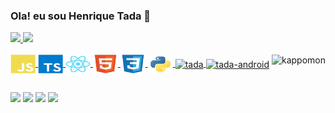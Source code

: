### Ola! eu sou Henrique Tada 👋

 
 <div>
  <a href="https://github.com/henriquetada">
  <img height="180em" src="https://github-readme-stats.vercel.app/api?username=henriquetada&show_icons=true&theme=dark&include_all_commits=true&count_private=true"/>
  <img height="180em" src="https://github-readme-stats.vercel.app/api/top-langs/?username=henriquetada&layout=compact&langs_count=7&theme=dark"/>
</div>
<div style="display: inline_block"><br>
  <img align="center" alt="tada" height="30" width="40" src="https://raw.githubusercontent.com/devicons/devicon/master/icons/javascript/javascript-plain.svg">
  <img align="center" alt="tada" height="30" width="40" src="https://raw.githubusercontent.com/devicons/devicon/master/icons/typescript/typescript-plain.svg">
  <img align="center" alt="tada" height="30" width="40" src="https://raw.githubusercontent.com/devicons/devicon/master/icons/react/react-original.svg">
  <img align="center" alt="tada" height="30" width="40" src="https://raw.githubusercontent.com/devicons/devicon/master/icons/html5/html5-original.svg">
  <img align="center" alt="tada" height="30" width="40" src="https://raw.githubusercontent.com/devicons/devicon/master/icons/css3/css3-original.svg">
  <img align="center" alt="tada" height="30" width="40" src="https://raw.githubusercontent.com/devicons/devicon/master/icons/python/python-original.svg">
 <img align="center" alt="tada" height="30" width="40" src="https://cdn.jsdelivr.net/gh/devicons/devicon/icons/c/c-original.svg">
   <img align="center" alt="tada-android" height="30" width="40" src="https://cdn.jsdelivr.net/gh/devicons/devicon/icons/android/android-original-wordmark.svg">
  <img align="right" alt="kappomon" src="https://s3.amazonaws.com/kappamonbot/v2/asset/kitty_white_dance.gif">
 
  </div>
  
  ##
 
<div> 
  <a href="https://www.youtube.com/channel/UCyoj0uZd2r9ysuyWyZMKXbA"><img src="https://img.shields.io/badge/YouTube-FF0000?style=for-the-badge&logo=youtube&logoColor=white" target="_blank"></a>
  <a href="https://www.instagram.com/xhenriquetada/"><img src="https://img.shields.io/badge/-Instagram-%23E4405F?style=for-the-badge&logo=instagram&logoColor=white" target="_blank"></a>
 	<a href="https://www.twitch.tv/agiotadaaa"><img src="https://img.shields.io/badge/Twitch-9146FF?style=for-the-badge&logo=twitch&logoColor=white" target="_blank"></a>
 <a href="https://discord.com/channels/@tada#3074" target="_blank"><img src="https://img.shields.io/badge/Discord-7289DA?style=for-the-badge&logo=discord&logoColor=white" target="_blank"></a> 

   
 

 
</div>
